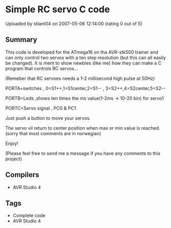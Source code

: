 # Simple RC servo C code

Uploaded by stiant04 on 2007-05-06 12:14:00 (rating 0 out of 5)

## Summary

This code is developed for the ATmega16 on tha AVR-stk500 trainer and can only control two servos with a ten step resolution (but this can all easily be changed). It is ment to show newbies (like me) how they can make a C program that controls RC servos... 


(Remeber that RC servoes needs a 1-2 millisecond high pulse at 50Hz) 


PORTA=switches , 0=S1++,1=S1center,2=S1-- , 3=S2++,4=S2center,5=S2--  

PORTB=Leds ,shows ten times the ms value(1-2ms -> 10-20 bin) for servo1  

PORTC=Servo signal , PC0 & PC1


Just push a button to move your servos.  

The servo vil return to center position when max or min value is reached.(sorry that most comments are in norwegian)  

Enjoy!  

(Please feel free to send me a message if you have any comments to this project)

## Compilers

- AVR Studio 4

## Tags

- Complete code
- AVR Studio 4
